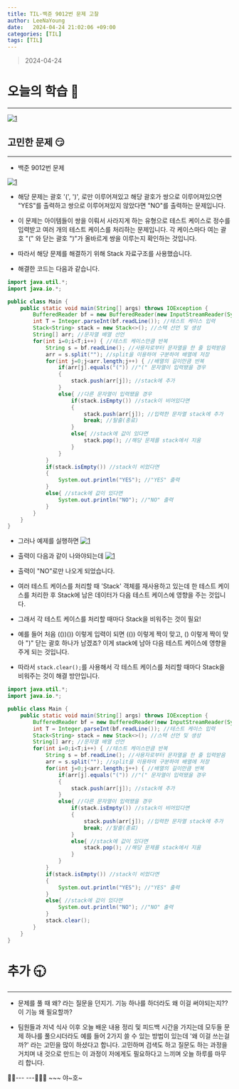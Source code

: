 ```yaml
---
title: TIL-백준 9012번 문제 고찰
author: LeeNaYoung
date:   2024-04-24 21:02:06 +09:00
categories: [TIL]
tags: [TIL]
---
```


> 2024-04-24

# 오늘의 학습 🌠
---
<a  href="https://github.com/LeeNaYoung240/LeeNaYoung240.github.io/assets/107848521/508c1ca6-10b6-4663-b1f9-7abf88bdeb51"  class="popup img-link"><img  src="https://github.com/LeeNaYoung240/LeeNaYoung240.github.io/assets/107848521/508c1ca6-10b6-4663-b1f9-7abf88bdeb51"  alt="1"  loading="lazy"></a>  

## 고민한 문제 😏
---


- 백준 9012번 문제

<a  href="https://github.com/LeeNaYoung240/LeeNaYoung240.github.io/assets/107848521/299fd525-31b7-4913-9ddb-a86396af274e"  class="popup img-link"><img  src="https://github.com/LeeNaYoung240/LeeNaYoung240.github.io/assets/107848521/299fd525-31b7-4913-9ddb-a86396af274e"  alt="1"  loading="lazy"></a>  


- 해당 문제는 괄호 '(', ')', 로만 이루어져있고 해당 괄호가 쌍으로 이루어져있으면 "YES"를 출력하고 쌍으로 이루어져있지 않았다면 "NO"를 출력하는 문제입니다.

- 이 문제는 아이템들이 쌍을 이뤄서 사라지게 하는 유형으로 테스트 케이스로 정수를 입력받고 여러 개의 테스트 케이스를 처리하는 문제입니다. 각 케이스마다 여는 괄호 "(" 와 닫는 괄호 ")"가 올바르게 쌍을 이루는지 확인하는 것입니다.

- 따라서 해당 문제를 해결하기 위해 Stack 자료구조를 사용했습니다.

- 해결한 코드는 다음과 같습니다.


```java
import java.util.*;
import java.io.*;

public class Main {
    public static void main(String[] args) throws IOException {
        BufferedReader bf = new BufferedReader(new InputStreamReader(System.in)); //선언
        int T = Integer.parseInt(bf.readLine()); //테스트 케이스 입력
        Stack<String> stack = new Stack<>(); //스택 선언 및 생성
        String[] arr; //문자열 배열 선언
        for(int i=0;i<T;i++) { //테스트 케이스만큼 반복
            String s = bf.readLine(); //사용자로부터 문자열을 한 줄 입력받음
            arr = s.split(""); //split을 이용하여 구분하여 배열에 저장
            for(int j=0;j<arr.length;j++) { //배열의 길이만큼 반복
                if(arr[j].equals("(")) //"(" 문자열이 입력됐을 경우
                {
                    stack.push(arr[j]); //stack에 추가
                }
                else{ //다른 문자열이 입력됐을 경우
                    if(stack.isEmpty()) //stack이 비어있다면
                    {
                        stack.push(arr[j]); //입력한 문자열 stack에 추가
                        break; //탈출(종료)
                    }
                    else{ //stack에 값이 있다면
                        stack.pop(); //해당 문제를 stack에서 지움
                    }
                }
            }
            if(stack.isEmpty()) //stack이 비었다면
            {
                System.out.println("YES"); //"YES" 출력
            }
            else{ //stack에 값이 있다면
                System.out.println("NO"); //"NO" 출력
            }
        }
    }
}

```

- 그러나 예제를 실행하면 
<a  href="https://github.com/LeeNaYoung240/LeeNaYoung240.github.io/assets/107848521/c6e54b97-9697-4213-841f-a553eaa748b6"  class="popup img-link"><img  src="https://github.com/LeeNaYoung240/LeeNaYoung240.github.io/assets/107848521/c6e54b97-9697-4213-841f-a553eaa748b6"  alt="1"  loading="lazy"></a> 

- 출력이 다음과 같이 나와야되는데 
<a  href="https://github.com/LeeNaYoung240/LeeNaYoung240.github.io/assets/107848521/34ffd7b0-82b7-4acd-b16e-06d5e48004ec"  class="popup img-link"><img  src="https://github.com/LeeNaYoung240/LeeNaYoung240.github.io/assets/107848521/34ffd7b0-82b7-4acd-b16e-06d5e48004ec"  alt="1"  loading="lazy"></a>  

- 출력이 "NO"로만 나오게 되었습니다.

- 여러 테스트 케이스를 처리할 때 'Stack' 객체를 재사용하고 있는데  한 테스트 케이스를 처리한 후 Stack에 남은 데이터가 다음 테스트 케이스에 영향을 주는 것입니다.

- 그래서 각 테스트 케이스를 처리할 때마다 Stack을 비워주는 것이 필요!

- 예를 들어 처음 (())()) 이렇게 입력이 되면 (()) 이렇게 짝이 맞고, () 이렇게 짝이 맞아 ")" 닫는 괄호 하나가 남겠죠? 이게 stack에 남아 다음 테스트 케이스에 영향을 주게 되는 것입니다.

- 따라서 ```stack.clear();```를 사용해서 각 테스트 케이스를 처리할 때마다 Stack을 비워주는 것이 해결 방안입니다. 


```java
import java.util.*;
import java.io.*;

public class Main {
    public static void main(String[] args) throws IOException {
        BufferedReader bf = new BufferedReader(new InputStreamReader(System.in)); //선언
        int T = Integer.parseInt(bf.readLine()); //테스트 케이스 입력
        Stack<String> stack = new Stack<>(); //스택 선언 및 생성
        String[] arr; //문자열 배열 선언
        for(int i=0;i<T;i++) { //테스트 케이스만큼 반복
            String s = bf.readLine(); //사용자로부터 문자열을 한 줄 입력받음
            arr = s.split(""); //split을 이용하여 구분하여 배열에 저장
            for(int j=0;j<arr.length;j++) { //배열의 길이만큼 반복
                if(arr[j].equals("(")) //"(" 문자열이 입력됐을 경우
                {
                    stack.push(arr[j]); //stack에 추가
                }
                else{ //다른 문자열이 입력됐을 경우
                    if(stack.isEmpty()) //stack이 비어있다면
                    {
                        stack.push(arr[j]); //입력한 문자열 stack에 추가
                        break; //탈출(종료)
                    }
                    else{ //stack에 값이 있다면
                        stack.pop(); //해당 문제를 stack에서 지움
                    }
                }
            }
            if(stack.isEmpty()) //stack이 비었다면
            {
                System.out.println("YES"); //"YES" 출력
            }
            else{ //stack에 값이 있다면
                System.out.println("NO"); //"NO" 출력
            }
            stack.clear();
        }
    }
}

```

# **추가 🕤**
---

- 문제를 풀 때 왜? 라는 질문을 던지기. 기능 하나를 하더라도 왜 이걸 써야되는지?? 이 기능 왜 필요할까?

- 팀원들과 저녁 식사 이후 오늘 배운 내용 정리 및 피드백 시간을 가지는데 모두들 문제 하나를 풀으시더라도 예를 들어 2가지 쓸 수 있는 방법이 있는데 '왜 이걸 쓰는걸까?' 라는 고민을 많이 하셨다고 합니다. 고민하며 검색도 하고 질문도 하는 과정을 거치며 내 것으로 만드는 이 과정이 저에게도 필요하다고 느끼며 오늘 하루를 마무리 합니다.

🐱‍🏍--- ---🤸🏻‍♀️ ~~~ 야~호~
